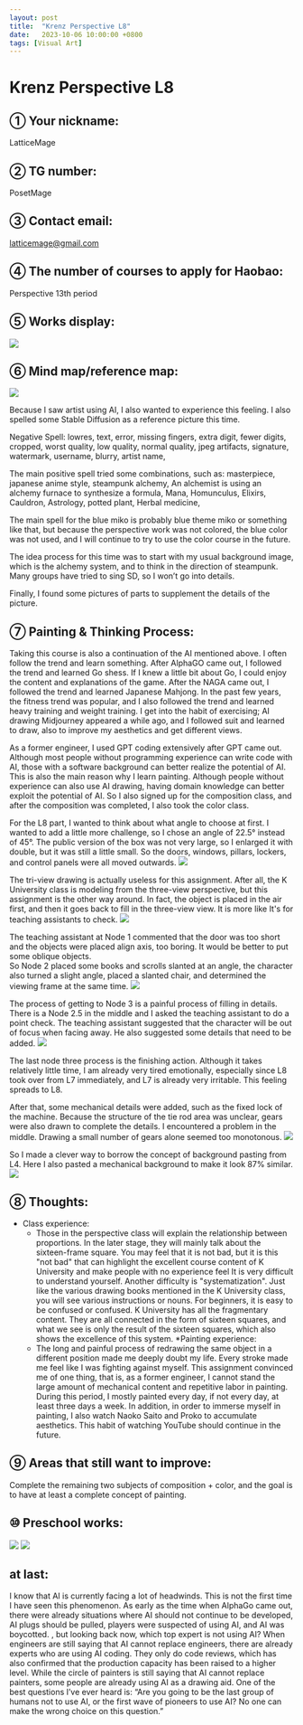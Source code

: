 ```yaml
---
layout: post
title:  "Krenz Perspective L8"
date:   2023-10-06 10:00:00 +0800
tags: [Visual Art]
---
```


# Krenz Perspective L8

## ① Your nickname:
LatticeMage

## ② TG number:
PosetMage

## ③ Contact email:
latticemage@gmail.com

## ④ The number of courses to apply for Haobao: 
Perspective 13th period

## ⑤ Works display:
![](./krenz-pers/PerspectiveL8A.png)

## ⑥ Mind map/reference map:
![](./krenz-pers/ref.jpg)

Because I saw artist using AI, I also wanted to experience this feeling. I also spelled some Stable Diffusion as a reference picture this time.

Negative Spell: lowres, text, error, missing fingers, extra digit, fewer digits, cropped, worst quality, low quality, normal quality, jpeg artifacts, signature, watermark, username, blurry, artist name,

The main positive spell tried some combinations, such as: masterpiece, japanese anime style, steampunk alchemy, An alchemist is using an alchemy furnace to synthesize a formula, Mana, Homunculus, Elixirs, Cauldron, Astrology, potted plant, Herbal medicine,

The main spell for the blue miko is probably blue theme miko or something like that, but because the perspective work was not colored, the blue color was not used, and I will continue to try to use the color course in the future.

The idea process for this time was to start with my usual background image, which is the alchemy system, and to think in the direction of steampunk. Many groups have tried to sing SD, so I won’t go into details.

Finally, I found some pictures of parts to supplement the details of the picture.


## ⑦ Painting & Thinking Process:
Taking this course is also a continuation of the AI ​​mentioned above. I often follow the trend and learn something. After AlphaGO came out, I followed the trend and learned Go shess. If I knew a little bit about Go, I could enjoy the content and explanations of the game. After the NAGA came out, I followed the trend and learned Japanese Mahjong. In the past few years, the fitness trend was popular, and I also followed the trend and learned heavy training and weight training. I get into the habit of exercising; AI drawing Midjourney appeared a while ago, and I followed suit and learned to draw, also to improve my aesthetics and get different views.

As a former engineer, I used GPT coding extensively after GPT came out. Although most people without programming experience can write code with AI, those with a software background can better realize the potential of AI. This is also the main reason why I learn painting. Although people without experience can also use AI drawing, having domain knowledge can better exploit the potential of AI. So I also signed up for the composition class, and after the composition was completed, I also took the color class.

For the L8 part, I wanted to think about what angle to choose at first. I wanted to add a little more challenge, so I chose an angle of 22.5° instead of 45°. The public version of the box was not very large, so I enlarged it with double, but it was still a little small. So the doors, windows, pillars, lockers, and control panels were all moved outwards.
![](./krenz-pers/process00.png)


The tri-view drawing is actually useless for this assignment. After all, the K University class is modeling from the three-view perspective, but this assignment is the other way around. In fact, the object is placed in the air first, and then it goes back to fill in the three-view view. It is more like It's for teaching assistants to check.
![](./krenz-pers/process01.jpg)


The teaching assistant at Node 1 commented that the door was too short and the objects were placed align axis, too boring. It would be better to put some oblique objects.  
So Node 2 placed some books and scrolls slanted at an angle, the character also turned a slight angle, placed a slanted chair, and determined the viewing frame at the same time.
![](./krenz-pers/process02.png)

The process of getting to Node 3 is a painful process of filling in details. There is a Node 2.5 in the middle and I asked the teaching assistant to do a point check. The teaching assistant suggested that the character will be out of focus when facing away. He also suggested some details that need to be added.
![](./krenz-pers/process03.png)

The last node three process is the finishing action. Although it takes relatively little time, I am already very tired emotionally, especially since L8 took over from L7 immediately, and L7 is already very irritable. This feeling spreads to L8.

After that, some mechanical details were added, such as the fixed lock of the machine. Because the structure of the tie rod area was unclear, gears were also drawn to complete the details. I encountered a problem in the middle. Drawing a small number of gears alone seemed too monotonous.
![](./krenz-pers/process04.png)

So I made a clever way to borrow the concept of background pasting from L4. Here I also pasted a mechanical background to make it look 87% similar.
![](./krenz-pers/process05.png)



## ⑧ Thoughts:
* Class experience:
   * Those in the perspective class will explain the relationship between proportions. In the later stage, they will mainly talk about the sixteen-frame square. You may feel that it is not bad, but it is this "not bad" that can highlight the excellent course content of K University and make people with no experience feel It is very difficult to understand yourself.
   Another difficulty is "systematization". Just like the various drawing books mentioned in the K University class, you will see various instructions or nouns. For beginners, it is easy to be confused or confused. K University has all the fragmentary content. They are all connected in the form of sixteen squares, and what we see is only the result of the sixteen squares, which also shows the excellence of this system.
*Painting experience:
   * The long and painful process of redrawing the same object in a different position made me deeply doubt my life. Every stroke made me feel like I was fighting against myself.
   This assignment convinced me of one thing, that is, as a former engineer, I cannot stand the large amount of mechanical content and repetitive labor in painting.
   During this period, I mostly painted every day, if not every day, at least three days a week. In addition, in order to immerse myself in painting, I also watch Naoko Saito and Proko to accumulate aesthetics. This habit of watching YouTube should continue in the future.

## ⑨ Areas that still want to improve:
Complete the remaining two subjects of composition + color, and the goal is to have at least a complete concept of painting.


## ⑩ Preschool works:
![](./krenz-pers/origin1.jpg)
![](./krenz-pers/origin2.jpg)


## at last:
I know that AI is currently facing a lot of headwinds. This is not the first time I have seen this phenomenon. As early as the time when AlphaGo came out, there were already situations where AI should not continue to be developed, AI plugs should be pulled, players were suspected of using AI, and AI was boycotted. , but looking back now, which top expert is not using AI?
When engineers are still saying that AI cannot replace engineers, there are already experts who are using AI coding. They only do code reviews, which has also confirmed that the production capacity has been raised to a higher level.
While the circle of painters is still saying that AI cannot replace painters, some people are already using AI as a drawing aid.
One of the best questions I’ve ever heard is: “Are you going to be the last group of humans not to use AI, or the first wave of pioneers to use AI? No one can make the wrong choice on this question.”